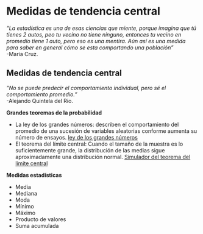 # Medidas de tendencia central

_“La estadística es una de esas ciencias que miente, porque imagina que tú tienes 2 autos, peo tu vecino no tiene ninguno, entonces tu vecino en promedio tiene 1 auto, pero eso es una mentira. Aún así es una medida para saber en general cómo se esta comportando una población”_  
-Maria Cruz.

## Medidas de tendencia central

_“No se puede predecir el comportamiento individual, pero sé el comportamiento promedio.”_  
-Alejando Quintela del Rio.

**Grandes teoremas de la probabilidad**

-   La ley de los grandes números: describen el comportamiento del promedio de una sucesión de variables aleatorias conforme aumenta su número de ensayos.
    [ley de los grandes números](https://www.youtube.com/watch?v=29z2G6OUa68) 
-   El teorema del límite central: Cuando el tamaño de la muestra es lo suficientemente grande, la distribución de las medias sigue aproximadamente una distribución normal.
	 [Simulador del teorema del límite central](https://diegoteca.com.ar/SimuladorTeoremaLimiteCentral.html)
    

**Medidas estadísticas**

-   Media
-   Mediana
-   Moda
-   Mínimo
-   Máximo
-   Producto de valores
-   Suma acumulada